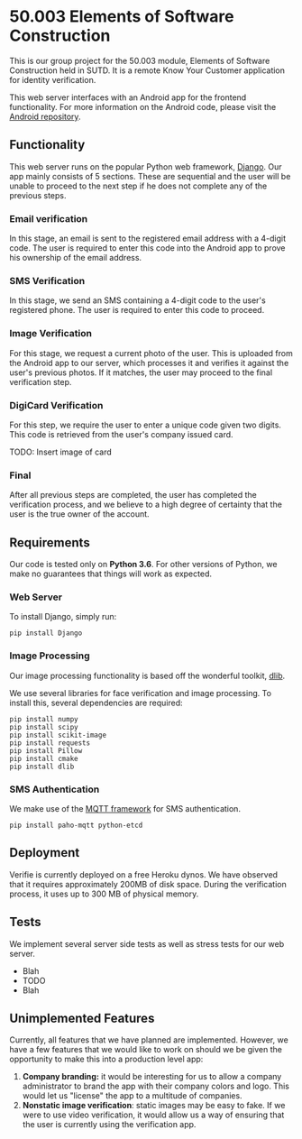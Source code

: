 # 50.003 Elements of Software Construction

This is our group project for the 50.003 module, Elements of Software Construction held in SUTD. It is a remote Know Your Customer application for identity verification.

This web server interfaces with an Android app for the frontend functionality. For more information on the Android code, please visit the [Android repository](https://github.com/smartlearner1520/Project).

## Functionality

This web server runs on the popular Python web framework, [Django](http://djangoproject.com). Our app mainly consists of 5 sections. These are sequential and the user will be unable to proceed to the next step if he does not complete any of the previous steps.

### Email verification

In this stage, an email is sent to the registered email address with a 4-digit code. The user is required to enter this code into the Android app to prove his ownership of the email address.

### SMS Verification

In this stage, we send an SMS containing a 4-digit code to the user's registered phone. The user is required to enter this code to proceed.

### Image Verification

For this stage, we request a current photo of the user. This is uploaded from the Android app to our server, which processes it and verifies it against the user's previous photos. If it matches, the user may proceed to the final verification step.

### DigiCard Verification

For this step, we require the user to enter a unique code given two digits. This code is retrieved from the user's company issued card.

TODO: Insert image of card

### Final

After all previous steps are completed, the user has completed the verification process, and we believe to a high degree of certainty that the user is the true owner of the account.

## Requirements

Our code is tested only on **Python 3.6**. For other versions of Python, we make no guarantees that things will work as expected.

### Web Server

To install Django, simply run:

```
pip install Django
```

### Image Processing

Our image processing functionality is based off the wonderful toolkit, [dlib](https://github.com/davisking/dlib).

We use several libraries for face verification and image processing. To install this, several dependencies are required:

```
pip install numpy
pip install scipy
pip install scikit-image
pip install requests
pip install Pillow
pip install cmake
pip install dlib

```

### SMS Authentication

We make use of the [MQTT framework](http://mqtt.org) for SMS authentication.

```
pip install paho-mqtt python-etcd
```

## Deployment

Verifie is currently deployed on a free Heroku dynos. We have observed that it requires approximately 200MB of disk space. During the verification process, it uses up to 300 MB of physical memory.

## Tests

We implement several server side tests as well as stress tests for our web server.

* Blah
* TODO
* Blah

## Unimplemented Features

Currently, all features that we have planned are implemented. However, we have a few features that we would like to work on should we be given the opportunity to make this into a production level app:

1. **Company branding:** it would be interesting for us to allow a company administrator to brand the app with their company colors and logo. This would let us "license" the app to a multitude of companies.
2. **Nonstatic image verification**: static images may be easy to fake. If we were to use video verification, it would allow us a way of ensuring that the user is currently using the verification app.


